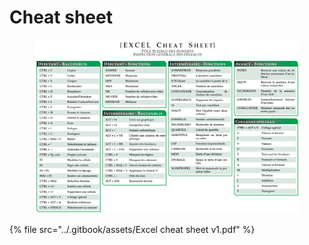 # Cheat sheet

<figure><img src="../.gitbook/assets/Cheat_sheet.PNG" alt=""><figcaption></figcaption></figure>

{% file src="../.gitbook/assets/Excel cheat sheet v1.pdf" %}
